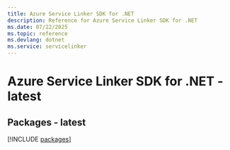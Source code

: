 ```yaml
---
title: Azure Service Linker SDK for .NET
description: Reference for Azure Service Linker SDK for .NET
ms.date: 07/22/2025
ms.topic: reference
ms.devlang: dotnet
ms.service: servicelinker
---
```

# Azure Service Linker SDK for .NET - latest
## Packages - latest
[!INCLUDE [packages](service-linker-index.md)]